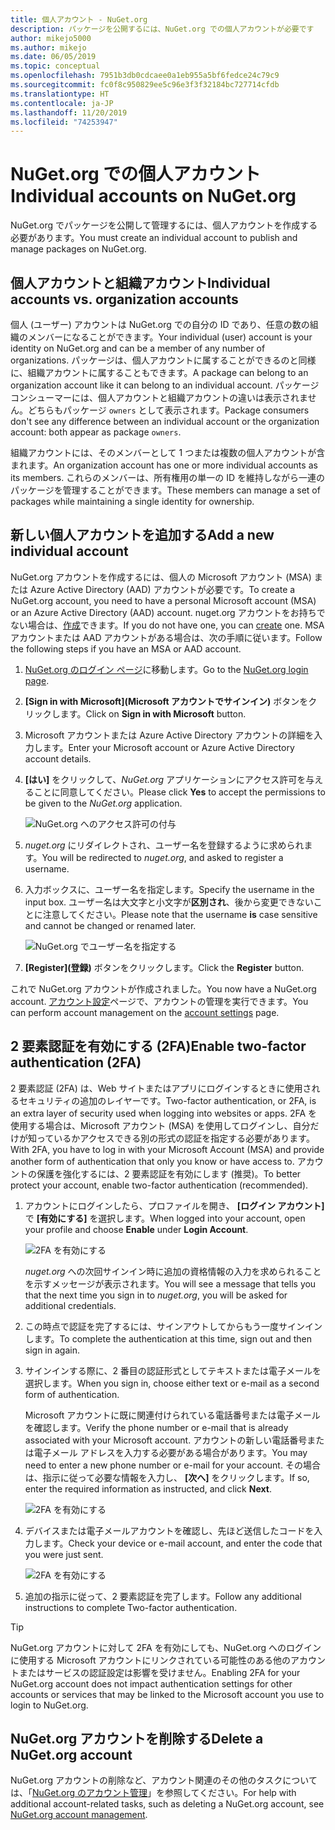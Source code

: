 ```yaml
---
title: 個人アカウント - NuGet.org
description: パッケージを公開するには、NuGet.org での個人アカウントが必要です
author: mikejo5000
ms.author: mikejo
ms.date: 06/05/2019
ms.topic: conceptual
ms.openlocfilehash: 7951b3db0cdcaee0a1eb955a5bf6fedce24c79c9
ms.sourcegitcommit: fc0f8c950829ee5c96e3f3f32184bc727714cfdb
ms.translationtype: HT
ms.contentlocale: ja-JP
ms.lasthandoff: 11/20/2019
ms.locfileid: "74253947"
---
```

# <a name="individual-accounts-on-nugetorg"></a><span data-ttu-id="765ac-103">NuGet.org での個人アカウント</span><span class="sxs-lookup"><span data-stu-id="765ac-103">Individual accounts on NuGet.org</span></span>

<span data-ttu-id="765ac-104">NuGet.org でパッケージを公開して管理するには、個人アカウントを作成する必要があります。</span><span class="sxs-lookup"><span data-stu-id="765ac-104">You must create an individual account to publish and manage packages on NuGet.org.</span></span>

## <a name="individual-accounts-vs-organization-accounts"></a><span data-ttu-id="765ac-105">個人アカウントと組織アカウント</span><span class="sxs-lookup"><span data-stu-id="765ac-105">Individual accounts vs. organization accounts</span></span>

<span data-ttu-id="765ac-106">個人 (ユーザー) アカウントは NuGet.org での自分の ID であり、任意の数の組織のメンバーになることができます。</span><span class="sxs-lookup"><span data-stu-id="765ac-106">Your individual (user) account is your identity on NuGet.org and can be a member of any number of organizations.</span></span> <span data-ttu-id="765ac-107">パッケージは、個人アカウントに属することができるのと同様に、組織アカウントに属することもできます。</span><span class="sxs-lookup"><span data-stu-id="765ac-107">A package can belong to an organization account like it can belong to an individual account.</span></span> <span data-ttu-id="765ac-108">パッケージ コンシューマーには、個人アカウントと組織アカウントの違いは表示されません。どちらもパッケージ `owners` として表示されます。</span><span class="sxs-lookup"><span data-stu-id="765ac-108">Package consumers don't see any difference between an individual account or the organization account: both appear as package `owners`.</span></span>

<span data-ttu-id="765ac-109">組織アカウントには、そのメンバーとして 1 つまたは複数の個人アカウントが含まれます。</span><span class="sxs-lookup"><span data-stu-id="765ac-109">An organization account has one or more individual accounts as its members.</span></span> <span data-ttu-id="765ac-110">これらのメンバーは、所有権用の単一の ID を維持しながら一連のパッケージを管理することができます。</span><span class="sxs-lookup"><span data-stu-id="765ac-110">These members can manage a set of packages while maintaining a single identity for ownership.</span></span>

## <a name="add-a-new-individual-account"></a><span data-ttu-id="765ac-111">新しい個人アカウントを追加する</span><span class="sxs-lookup"><span data-stu-id="765ac-111">Add a new individual account</span></span>

<span data-ttu-id="765ac-112">NuGet.org アカウントを作成するには、個人の Microsoft アカウント (MSA) または Azure Active Directory (AAD) アカウントが必要です。</span><span class="sxs-lookup"><span data-stu-id="765ac-112">To create a NuGet.org account, you need to have a personal Microsoft account (MSA) or an Azure Active Directory (AAD) account.</span></span> <span data-ttu-id="765ac-113">nuget.org アカウントをお持ちでない場合は、[作成](https://signup.live.com)できます。</span><span class="sxs-lookup"><span data-stu-id="765ac-113">If you do not have one, you can [create](https://signup.live.com) one.</span></span> <span data-ttu-id="765ac-114">MSA アカウントまたは AAD アカウントがある場合は、次の手順に従います。</span><span class="sxs-lookup"><span data-stu-id="765ac-114">Follow the following steps if you have an MSA or AAD account.</span></span>

1. <span data-ttu-id="765ac-115">[NuGet.org のログイン ページ](https://www.nuget.org/users/account/LogOn)に移動します。</span><span class="sxs-lookup"><span data-stu-id="765ac-115">Go to the [NuGet.org login page](https://www.nuget.org/users/account/LogOn).</span></span>

1. <span data-ttu-id="765ac-116">**[Sign in with Microsoft]\(Microsoft アカウントでサインイン\)** ボタンをクリックします。</span><span class="sxs-lookup"><span data-stu-id="765ac-116">Click on **Sign in with Microsoft** button.</span></span>

1. <span data-ttu-id="765ac-117">Microsoft アカウントまたは Azure Active Directory アカウントの詳細を入力します。</span><span class="sxs-lookup"><span data-stu-id="765ac-117">Enter your Microsoft account or Azure Active Directory account details.</span></span>

1. <span data-ttu-id="765ac-118">**[はい]** をクリックして、*NuGet.org* アプリケーションにアクセス許可を与えることに同意してください。</span><span class="sxs-lookup"><span data-stu-id="765ac-118">Please click **Yes** to accept the permissions to be given to the *NuGet.org* application.</span></span>

   ![NuGet.org へのアクセス許可の付与](media/nuget-org-permissions.png)

1. <span data-ttu-id="765ac-120">*nuget.org* にリダイレクトされ、ユーザー名を登録するように求められます。</span><span class="sxs-lookup"><span data-stu-id="765ac-120">You will be redirected to *nuget.org*, and asked to register a username.</span></span>

1. <span data-ttu-id="765ac-121">入力ボックスに、ユーザー名を指定します。</span><span class="sxs-lookup"><span data-stu-id="765ac-121">Specify the username in the input box.</span></span> <span data-ttu-id="765ac-122">ユーザー名は大文字と小文字が**区別され**、後から変更できないことに注意してください。</span><span class="sxs-lookup"><span data-stu-id="765ac-122">Please note that the username **is** case sensitive and cannot be changed or renamed later.</span></span>

   ![NuGet.org でユーザー名を指定する](media/nuget-org-register.png) 

1. <span data-ttu-id="765ac-124">**[Register]\(登録\)** ボタンをクリックします。</span><span class="sxs-lookup"><span data-stu-id="765ac-124">Click the **Register** button.</span></span>

<span data-ttu-id="765ac-125">これで NuGet.org アカウントが作成されました。</span><span class="sxs-lookup"><span data-stu-id="765ac-125">You now have a NuGet.org account.</span></span> <span data-ttu-id="765ac-126">[アカウント設定](https://www.nuget.org/account)ページで、アカウントの管理を実行できます。</span><span class="sxs-lookup"><span data-stu-id="765ac-126">You can perform account management on the [account settings](https://www.nuget.org/account) page.</span></span>

## <a name="enable-two-factor-authentication-2fa"></a><span data-ttu-id="765ac-127">2 要素認証を有効にする (2FA)</span><span class="sxs-lookup"><span data-stu-id="765ac-127">Enable two-factor authentication (2FA)</span></span>

<span data-ttu-id="765ac-128">2 要素認証 (2FA) は、Web サイトまたはアプリにログインするときに使用されるセキュリティの追加のレイヤーです。</span><span class="sxs-lookup"><span data-stu-id="765ac-128">Two-factor authentication, or 2FA, is an extra layer of security used when logging into websites or apps.</span></span> <span data-ttu-id="765ac-129">2FA を使用する場合は、Microsoft アカウント (MSA) を使用してログインし、自分だけが知っているかアクセスできる別の形式の認証を指定する必要があります。</span><span class="sxs-lookup"><span data-stu-id="765ac-129">With 2FA, you have to log in with your Microsoft Account (MSA) and provide another form of authentication that only you know or have access to.</span></span> <span data-ttu-id="765ac-130">アカウントの保護を強化するには、2 要素認証を有効にします (推奨)。</span><span class="sxs-lookup"><span data-stu-id="765ac-130">To better protect your account, enable two-factor authentication (recommended).</span></span>

1. <span data-ttu-id="765ac-131">アカウントにログインしたら、プロファイルを開き、 **[ログイン アカウント]** で **[有効にする]** を選択します。</span><span class="sxs-lookup"><span data-stu-id="765ac-131">When logged into your account, open your profile and choose **Enable** under **Login Account**.</span></span>

   ![2FA を有効にする](media/nuget-org-register-2fa.png)

   <span data-ttu-id="765ac-133">*nuget.org* への次回サインイン時に追加の資格情報の入力を求められることを示すメッセージが表示されます。</span><span class="sxs-lookup"><span data-stu-id="765ac-133">You will see a message that tells you that the next time you sign in to *nuget.org*, you will be asked for additional credentials.</span></span>

2. <span data-ttu-id="765ac-134">この時点で認証を完了するには、サインアウトしてからもう一度サインインします。</span><span class="sxs-lookup"><span data-stu-id="765ac-134">To complete the authentication at this time, sign out and then sign in again.</span></span>

3. <span data-ttu-id="765ac-135">サインインする際に、2 番目の認証形式としてテキストまたは電子メールを選択します。</span><span class="sxs-lookup"><span data-stu-id="765ac-135">When you sign in, choose either text or e-mail as a second form of authentication.</span></span>

   <span data-ttu-id="765ac-136">Microsoft アカウントに既に関連付けられている電話番号または電子メールを確認します。</span><span class="sxs-lookup"><span data-stu-id="765ac-136">Verify the phone number or e-mail that is already associated with your Microsoft account.</span></span> <span data-ttu-id="765ac-137">アカウントの新しい電話番号または電子メール アドレスを入力する必要がある場合があります。</span><span class="sxs-lookup"><span data-stu-id="765ac-137">You may need to enter a new phone number or e-mail for your account.</span></span> <span data-ttu-id="765ac-138">その場合は、指示に従って必要な情報を入力し、 **[次へ]** をクリックします。</span><span class="sxs-lookup"><span data-stu-id="765ac-138">If so, enter the required information as instructed, and click **Next**.</span></span>

   ![2FA を有効にする](media/nuget-org-sign-in-2fa.png)

4. <span data-ttu-id="765ac-140">デバイスまたは電子メールアカウントを確認し、先ほど送信したコードを入力します。</span><span class="sxs-lookup"><span data-stu-id="765ac-140">Check your device or e-mail account, and enter the code that you were just sent.</span></span>

   ![2FA を有効にする](media/nuget-org-enter-code-2fa.png)

5. <span data-ttu-id="765ac-142">追加の指示に従って、2 要素認証を完了します。</span><span class="sxs-lookup"><span data-stu-id="765ac-142">Follow any additional instructions to complete Two-factor authentication.</span></span>

> [!Tip]
> <span data-ttu-id="765ac-143">NuGet.org アカウントに対して 2FA を有効にしても、NuGet.org へのログインに使用する Microsoft アカウントにリンクされている可能性のある他のアカウントまたはサービスの認証設定は影響を受けません。</span><span class="sxs-lookup"><span data-stu-id="765ac-143">Enabling 2FA for your NuGet.org account does not impact authentication settings for other accounts or services that may be linked to the Microsoft account you use to login to NuGet.org.</span></span>

## <a name="delete-a-nugetorg-account"></a><span data-ttu-id="765ac-144">NuGet.org アカウントを削除する</span><span class="sxs-lookup"><span data-stu-id="765ac-144">Delete a NuGet.org account</span></span>

<span data-ttu-id="765ac-145">NuGet.org アカウントの削除など、アカウント関連のその他のタスクについては、「[NuGet.org のアカウント管理](nuget-org-faq.md#nugetorg-account-management)」を参照してください。</span><span class="sxs-lookup"><span data-stu-id="765ac-145">For help with additional account-related tasks, such as deleting a NuGet.org account, see [NuGet.org account management](nuget-org-faq.md#nugetorg-account-management).</span></span>
